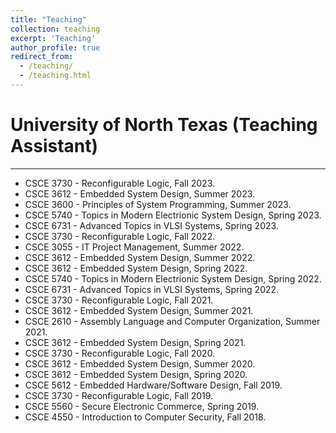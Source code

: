 ```yaml
---
title: "Teaching"
collection: teaching
excerpt: 'Teaching'
author_profile: true
redirect_from: 
  - /teaching/
  - /teaching.html
---
```

University of North Texas (Teaching Assistant)
====
<hr />

- CSCE 3730 - Reconfigurable Logic, Fall 2023. 
- CSCE 3612 - Embedded System Design, Summer 2023.
- CSCE 3600 - Principles of System Programming, Summer 2023.
- CSCE 5740 - Topics in Modern Electrionic System Design, Spring 2023.
- CSCE 6731 - Advanced Topics in VLSI Systems, Spring 2023.
- CSCE 3730 - Reconfigurable Logic, Fall 2022.
- CSCE 3055 - IT Project Management, Summer 2022.
- CSCE 3612 - Embedded System Design, Summer 2022.
- CSCE 3612 - Embedded System Design, Spring 2022.
- CSCE 5740 - Topics in Modern Electrionic System Design, Spring 2022.
- CSCE 6731 - Advanced Topics in VLSI Systems, Spring 2022.
- CSCE 3730 - Reconfigurable Logic, Fall 2021. 
- CSCE 3612 - Embedded System Design, Summer 2021.
- CSCE 2610 - Assembly Language and Computer Organization, Summer 2021.
- CSCE 3612 - Embedded System Design, Spring 2021.
- CSCE 3730 - Reconfigurable Logic, Fall 2020.
- CSCE 3612 - Embedded System Design, Summer 2020.
- CSCE 3612 - Embedded System Design, Spring 2020.
- CSCE 5612 - Embedded Hardware/Software Design, Fall 2019.
- CSCE 3730 - Reconfigurable Logic, Fall 2019.
- CSCE 5560 - Secure Electronic Commerce, Spring 2019.
- CSCE 4550 - Introduction to Computer Security, Fall 2018.
